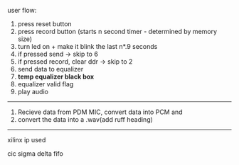 
user flow: 

1. press reset button 
2. press record button  (starts n second timer - determined by memory size)
3. turn led on + make it blink the last n*.9 seconds 
4. if pressed send -> skip to 6
5. if pressed record, clear ddr -> skip to 2
6. send data to equalizer
7. **temp equalizer black box**
8. equalizer valid flag
9. play audio

---
1. Recieve data from PDM MIC, convert data into PCM and 
2. convert the data into a .wav(add ruff heading)



----
xilinx ip used


cic
sigma delta 
fifo    